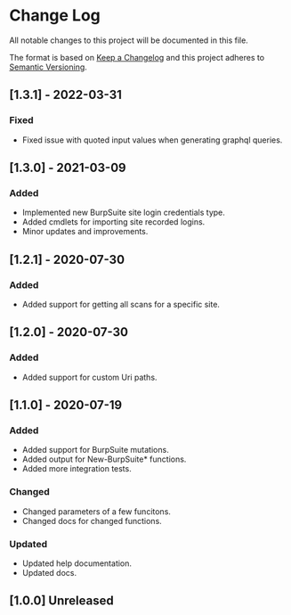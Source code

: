 # Change Log

All notable changes to this project will be documented in this file.

The format is based on [Keep a Changelog](http://keepachangelog.com/)
and this project adheres to [Semantic Versioning](http://semver.org/).

## [1.3.1] - 2022-03-31

### Fixed

- Fixed issue with quoted input values when generating graphql queries.

## [1.3.0] - 2021-03-09

### Added

- Implemented new BurpSuite site login credentials type.
- Added cmdlets for importing site recorded logins.
- Minor updates and improvements.

## [1.2.1] - 2020-07-30

### Added

- Added support for getting all scans for a specific site.

## [1.2.0] - 2020-07-30

### Added

- Added support for custom Uri paths.

## [1.1.0] - 2020-07-19

### Added

- Added support for BurpSuite mutations.
- Added output for New-BurpSuite* functions.
- Added more integration tests.

### Changed

- Changed parameters of a few funcitons.
- Changed docs for changed functions.

### Updated

- Updated help documentation.
- Updated docs.

## [1.0.0] Unreleased
